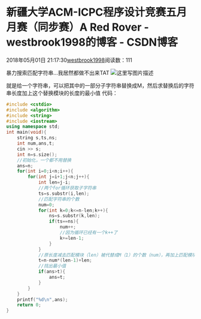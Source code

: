 # 新疆大学ACM-ICPC程序设计竞赛五月月赛（同步赛）A	Red Rover - westbrook1998的博客 - CSDN博客





2018年05月01日 21:17:30[westbrook1998](https://me.csdn.net/westbrook1998)阅读数：111








暴力搜索匹配字符串…我居然都做不出来TAT 
![这里写图片描述](https://uploadfiles.nowcoder.com/images/20180428/304251_1524893444448_DDAA442B9766FECDF6D84C1A7F255673)

就是给一个字符串，可以把其中的一部分子字符串替换成M，然后求替换后的字符串长度加上这个替换模块的长度的最小值
代码：

```cpp
#include <cstdio>
#include <algorithm>
#include <string>
#include <iostream>
using namespace std;
int main(void){
    string s,ts,ns;
    int num,ans,t;
    cin >> s;
    int n=s.size();
    //初始化，一个都不用替换
    ans=n;
    for(int i=0;i<n;i++){
        for(int j=i+1;j<n;j++){
            int len=j-i;
            //两个for循环获取子字符串
            ts=s.substr(i,len);
            //匹配字符串的个数
            num=0;
            for(int k=0;k<=n-len;k++){
                ns=s.substr(k,len);
                if(ts==ns){
                    num++;
                    //因为循环已经有一个k++了
                    k+=len-1;
                }
            }
            //原长度减去匹配模块（len）被代替成M（1）的个数（num），再加上匹配模块
            t=n-num*(len-1)+len;
            //找出最小值
            if(ans>t){
                ans=t;
            }
        }
    }
    printf("%d\n",ans);
    return 0;
}
```




